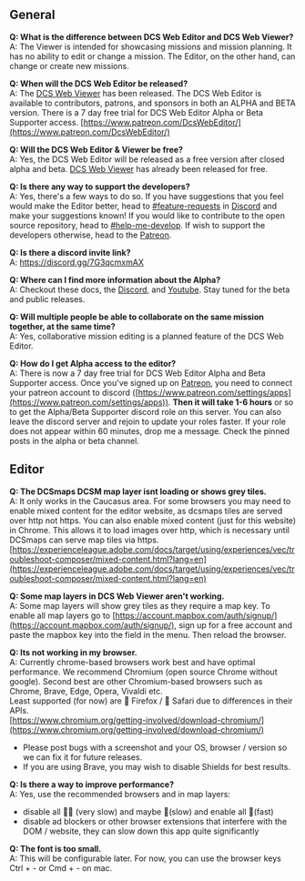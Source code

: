 ## General

**Q: What is the difference between DCS Web Editor and DCS Web Viewer?**  
A: The Viewer is intended for showcasing missions and mission planning. It has no ability to edit or change a mission. The Editor, on the other hand, can change or create new missions.

**Q: When will the DCS Web Editor be released?**  
A: The [DCS Web Viewer](https://dcs-web-editor.github.io/dcs-web-viewer-deploy/) has been released. The DCS Web Editor is available to contributors, patrons, and sponsors in both an ALPHA and BETA version. There is a 7 day free trial for DCS Web Editor Alpha or Beta Supporter access. [https://www.patreon.com/DcsWebEditor/](https://www.patreon.com/DcsWebEditor/)

**Q: Will the DCS Web Editor & Viewer be free?**  
A: Yes, the DCS Web Editor will be released as a free version after closed alpha and beta. [DCS Web Viewer](https://dcs-web-editor.github.io/dcs-web-viewer-deploy/) has already been released for free.

**Q: Is there any way to support the developers?**  
A: Yes, there's a few ways to do so. If you have suggestions that you feel would make the Editor better, head to [#⁠feature-requests](https://discord.gg/Er2ANYnByF) in [Discord](https://discord.gg/7G3qcmxmAX) and make your suggestions known! If you would like to contribute to the open source repository, head to [#⁠help-me-develop](https://discord.gg/b9cFQ9z4qC). If wish to support the developers otherwise, head to the [Patreon](https://www.patreon.com/DcsWebEditor).

**Q: Is there a discord invite link?**  
A: https://discord.gg/7G3qcmxmAX

**Q: Where can I find more information about the Alpha?**  
A: Checkout these docs, the [Discord](https://discord.gg/7G3qcmxmAX), and [Youtube](https://www.youtube.com/@dcs-web-editor). Stay tuned for the beta and public releases.

**Q: Will multiple people be able to collaborate on the same mission together, at the same time?**  
A: Yes, collaborative mission editing is a planned feature of the DCS Web Editor.

**Q: How do I get Alpha access to the editor?**  
A: There is now a 7 day free trial for DCS Web Editor Alpha and Beta Supporter access. Once you've signed up on [Patreon](https://www.patreon.com/DcsWebEditor), you need to connect your patreon account to discord ([https://www.patreon.com/settings/apps](https://www.patreon.com/settings/apps)). **Then it will take 1-6 hours** or so to get the Alpha/Beta Supporter discord role on this server. You can also leave the discord server and rejoin to update your roles faster. If your role does not appear within 60 minutes, drop me a message. Check the pinned posts in the alpha or beta channel.

## Editor

**Q: The DCSmaps DCSM map layer isnt loading or shows grey tiles.**  
A: It only works in the Caucasus area. For some browsers you may need to enable mixed content for the editor website, as dcsmaps tiles are served over http not https. You can also enable mixed content (just for this website) in Chrome. This allows it to load images over http, which is necessary until DCSmaps can serve map tiles via https.
[https://experienceleague.adobe.com/docs/target/using/experiences/vec/troubleshoot-composer/mixed-content.html?lang=en](https://experienceleague.adobe.com/docs/target/using/experiences/vec/troubleshoot-composer/mixed-content.html?lang=en)

**Q: Some map layers in DCS Web Viewer aren't working.**  
A: Some map layers will show grey tiles as they require a map key. To enable all map layers go to [https://account.mapbox.com/auth/signup/](https://account.mapbox.com/auth/signup/), sign up for a free account and paste the mapbox key into the field in the menu. Then reload the browser.

**Q: Its not working in my browser.**  
A: Currently chrome-based browsers work best and have optimal performance. We recommend Chromium (open source Chrome without google). Second best are other Chromium-based browsers such as Chrome, Brave, Edge, Opera, Vivaldi etc.  
Least supported (for now) are 🦊 Firefox / 🦏 Safari due to differences in their APIs.  
[https://www.chromium.org/getting-involved/download-chromium/](https://www.chromium.org/getting-involved/download-chromium/)

- Please post bugs with a screenshot and your OS, browser / version so we can fix it for future releases.  
- If you are using Brave, you may wish to disable Shields for best results.

**Q: Is there a way to improve performance?**  
A: Yes, use the recommended browsers⁠ and in map layers:

- disable all 🐢🐢 (very slow) and maybe 🐢(slow) and enable all 🚀(fast)  
- disable ad blockers or other browser extensions that interfere with the DOM / website, they can slow down this app quite significantly

**Q: The font is too small.**  
A: This will be configurable later. For now, you can use the browser keys Ctrl + - or Cmd + - on mac.